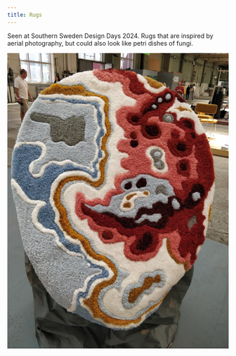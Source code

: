 ```yaml
---
title: Rugs
---
```

Seen at Southern Sweden Design Days 2024. Rugs that are inspired by aerial photography, but could also look like petri dishes of fungi.

![|400](projects/attachments/Pasted%20image%2020240601171407.png)